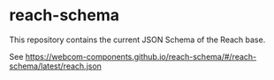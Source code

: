 # reach-schema

This repository contains the current JSON Schema of the Reach base.

See https://webcom-components.github.io/reach-schema/#/reach-schema/latest/reach.json
